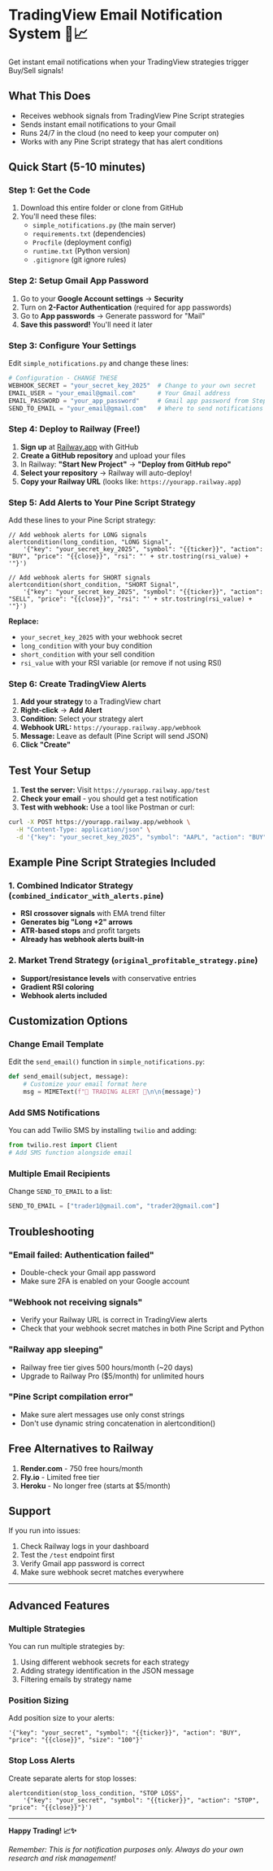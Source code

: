 # TradingView Email Notification System 📧📈

Get instant email notifications when your TradingView strategies trigger Buy/Sell signals!

## What This Does
- Receives webhook signals from TradingView Pine Script strategies
- Sends instant email notifications to your Gmail
- Runs 24/7 in the cloud (no need to keep your computer on)
- Works with any Pine Script strategy that has alert conditions

## Quick Start (5-10 minutes)

### Step 1: Get the Code
1. Download this entire folder or clone from GitHub
2. You'll need these files:
   - `simple_notifications.py` (the main server)
   - `requirements.txt` (dependencies)
   - `Procfile` (deployment config)
   - `runtime.txt` (Python version)
   - `.gitignore` (git ignore rules)

### Step 2: Setup Gmail App Password
1. Go to your **Google Account settings** → **Security**
2. Turn on **2-Factor Authentication** (required for app passwords)
3. Go to **App passwords** → Generate password for "Mail"
4. **Save this password!** You'll need it later

### Step 3: Configure Your Settings
Edit `simple_notifications.py` and change these lines:

```python
# Configuration - CHANGE THESE
WEBHOOK_SECRET = "your_secret_key_2025"  # Change to your own secret
EMAIL_USER = "your_email@gmail.com"      # Your Gmail address
EMAIL_PASSWORD = "your_app_password"     # Gmail app password from Step 2
SEND_TO_EMAIL = "your_email@gmail.com"   # Where to send notifications
```

### Step 4: Deploy to Railway (Free!)
1. **Sign up** at [Railway.app](https://railway.app) with GitHub
2. **Create a GitHub repository** and upload your files
3. In Railway: **"Start New Project"** → **"Deploy from GitHub repo"**
4. **Select your repository** → Railway will auto-deploy!
5. **Copy your Railway URL** (looks like: `https://yourapp.railway.app`)

### Step 5: Add Alerts to Your Pine Script Strategy
Add these lines to your Pine Script strategy:

```pinescript
// Add webhook alerts for LONG signals
alertcondition(long_condition, "LONG Signal", 
    '{"key": "your_secret_key_2025", "symbol": "{{ticker}}", "action": "BUY", "price": "{{close}}", "rsi": "' + str.tostring(rsi_value) + '"}')

// Add webhook alerts for SHORT signals  
alertcondition(short_condition, "SHORT Signal",
    '{"key": "your_secret_key_2025", "symbol": "{{ticker}}", "action": "SELL", "price": "{{close}}", "rsi": "' + str.tostring(rsi_value) + '"}')
```

**Replace:**
- `your_secret_key_2025` with your webhook secret
- `long_condition` with your buy condition
- `short_condition` with your sell condition
- `rsi_value` with your RSI variable (or remove if not using RSI)

### Step 6: Create TradingView Alerts
1. **Add your strategy** to a TradingView chart
2. **Right-click** → **Add Alert**
3. **Condition:** Select your strategy alert
4. **Webhook URL:** `https://yourapp.railway.app/webhook`
5. **Message:** Leave as default (Pine Script will send JSON)
6. **Click "Create"**

## Test Your Setup

1. **Test the server:** Visit `https://yourapp.railway.app/test`
2. **Check your email** - you should get a test notification
3. **Test with webhook:** Use a tool like Postman or curl:

```bash
curl -X POST https://yourapp.railway.app/webhook \
  -H "Content-Type: application/json" \
  -d '{"key": "your_secret_key_2025", "symbol": "AAPL", "action": "BUY", "price": "150.00"}'
```

## Example Pine Script Strategies Included

### 1. Combined Indicator Strategy (`combined_indicator_with_alerts.pine`)
- **RSI crossover signals** with EMA trend filter
- **Generates big "Long +2" arrows** 
- **ATR-based stops** and profit targets
- **Already has webhook alerts built-in**

### 2. Market Trend Strategy (`original_profitable_strategy.pine`)
- **Support/resistance levels** with conservative entries
- **Gradient RSI coloring**
- **Webhook alerts included**

## Customization Options

### Change Email Template
Edit the `send_email()` function in `simple_notifications.py`:

```python
def send_email(subject, message):
    # Customize your email format here
    msg = MIMEText(f"🚨 TRADING ALERT 🚨\n\n{message}")
```

### Add SMS Notifications
You can add Twilio SMS by installing `twilio` and adding:

```python
from twilio.rest import Client
# Add SMS function alongside email
```

### Multiple Email Recipients
Change `SEND_TO_EMAIL` to a list:

```python
SEND_TO_EMAIL = ["trader1@gmail.com", "trader2@gmail.com"]
```

## Troubleshooting

### "Email failed: Authentication failed"
- Double-check your Gmail app password
- Make sure 2FA is enabled on your Google account

### "Webhook not receiving signals"
- Verify your Railway URL is correct in TradingView alerts
- Check that your webhook secret matches in both Pine Script and Python

### "Railway app sleeping"
- Railway free tier gives 500 hours/month (~20 days)
- Upgrade to Railway Pro ($5/month) for unlimited hours

### "Pine Script compilation error"
- Make sure alert messages use only const strings
- Don't use dynamic string concatenation in alertcondition()

## Free Alternatives to Railway

1. **Render.com** - 750 free hours/month
2. **Fly.io** - Limited free tier
3. **Heroku** - No longer free (starts at $5/month)

## Support

If you run into issues:
1. Check Railway logs in your dashboard
2. Test the `/test` endpoint first
3. Verify Gmail app password is correct
4. Make sure webhook secret matches everywhere

---

## Advanced Features

### Multiple Strategies
You can run multiple strategies by:
1. Using different webhook secrets for each strategy
2. Adding strategy identification in the JSON message
3. Filtering emails by strategy name

### Position Sizing
Add position size to your alerts:

```pinescript
'{"key": "your_secret", "symbol": "{{ticker}}", "action": "BUY", "price": "{{close}}", "size": "100"}'
```

### Stop Loss Alerts
Create separate alerts for stop losses:

```pinescript
alertcondition(stop_loss_condition, "STOP LOSS", 
    '{"key": "your_secret", "symbol": "{{ticker}}", "action": "STOP", "price": "{{close}}"}')
```

---

**Happy Trading! 📈✨**

*Remember: This is for notification purposes only. Always do your own research and risk management!*